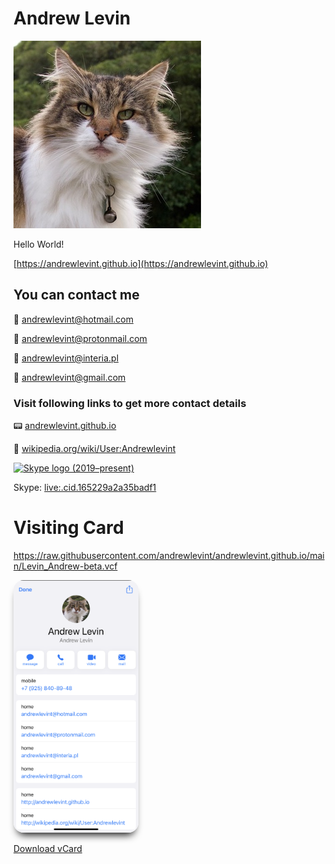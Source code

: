 # Andrew Levin

![Andrew Levin](/cat-300x300.jpg)

Hello World!


[https://andrewlevint.github.io](https://andrewlevint.github.io)




## You can contact me

📧 [andrewlevint@hotmail.com](mailto:andrewlevint@hotmail.com)

📧 [andrewlevint@protonmail.com](mailto:andrewlevint@protonmail.com)

📧 [andrewlevint@interia.pl](mailto:andrewlevint@interia.pl)

📧 [andrewlevint@gmail.com](mailto:andrewlevint@gmail.com)



### Visit following links to get more contact details


📟 [andrewlevint.github.io]( https://andrewlevint.github.io/)


🔮 [wikipedia.org/wiki/User:Andrewlevint](https://en.wikipedia.org/wiki/User:Andrewlevint)



<a title="Skype Technologies, Public domain, via Wikimedia Commons" href="https://commons.wikimedia.org/wiki/File:Skype_logo_(2019%E2%80%93present).svg"><img width="32" alt="Skype logo (2019–present)" src="https://upload.wikimedia.org/wikipedia/commons/thumb/6/60/Skype_logo_%282019%E2%80%93present%29.svg/32px-Skype_logo_%282019%E2%80%93present%29.svg.png"></a>

Skype: [live:.cid.165229a2a35badf1](https://join.skype.com/invite/KdXPOEhFGPHe)












# Visiting Card

https://raw.githubusercontent.com/andrewlevint/andrewlevint.github.io/main/Levin_Andrew-beta.vcf

<a style="" src="https://raw.githubusercontent.com/andrewlevint/andrewlevint.github.io/main/Levin_Andrew-beta.vcf">
  <img src="/visiting-card-preview-beta.png" alt="visiting-card-preview-beta" style="width:200px;
                                                                                     border-radius: 1rem;
                                                                                     -webkit-box-shadow: 0px 10px 13px -7px #000000, 9px 45px 0px 0px rgba(0,0,0,0);
                                                                                     box-shadow: 0px 10px 13px -7px #000000, 9px 45px 0px 0px rgba(0,0,0,0);">
</a>


<a class="btn btn-success" href="https://raw.githubusercontent.com/andrewlevint/andrewlevint.github.io/main/Levin_Andrew-beta.vcf" role="button">Download  vCard</a>







